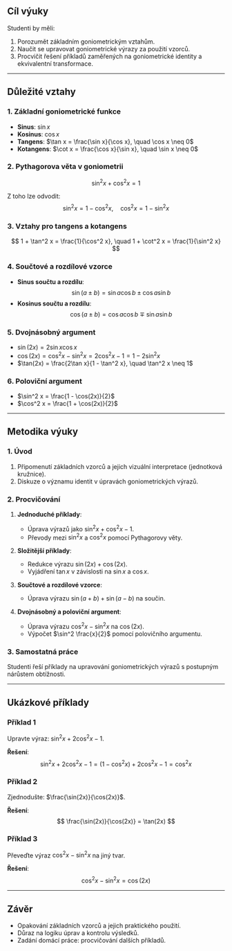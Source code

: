 ## Cíl výuky
Studenti by měli:
1. Porozumět základním goniometrickým vztahům.
2. Naučit se upravovat goniometrické výrazy za použití vzorců.
3. Procvičit řešení příkladů zaměřených na goniometrické identity a ekvivalentní transformace.

---

## Důležité vztahy

### 1. Základní goniometrické funkce
- **Sinus**: $\sin x$
- **Kosinus**: $\cos x$
- **Tangens**: $\tan x = \frac{\sin x}{\cos x}, \quad \cos x \neq 0$
- **Kotangens**: $\cot x = \frac{\cos x}{\sin x}, \quad \sin x \neq 0$

### 2. Pythagorova věta v goniometrii
$$
\sin^2 x + \cos^2 x = 1
$$

Z toho lze odvodit:
$$
\sin^2 x = 1 - \cos^2 x, \quad \cos^2 x = 1 - \sin^2 x
$$

### 3. Vztahy pro tangens a kotangens
$$
1 + \tan^2 x = \frac{1}{\cos^2 x}, \quad 1 + \cot^2 x = \frac{1}{\sin^2 x}
$$

### 4. Součtové a rozdílové vzorce
- **Sinus součtu a rozdílu**:
$$
\sin(a \pm b) = \sin a \cos b \pm \cos a \sin b
$$
- **Kosinus součtu a rozdílu**:
$$
\cos(a \pm b) = \cos a \cos b \mp \sin a \sin b
$$

### 5. Dvojnásobný argument
- $\sin(2x) = 2 \sin x \cos x$
- $\cos(2x) = \cos^2 x - \sin^2 x = 2\cos^2 x - 1 = 1 - 2\sin^2 x$
- $\tan(2x) = \frac{2\tan x}{1 - \tan^2 x}, \quad \tan^2 x \neq 1$

### 6. Poloviční argument
- $\sin^2 x = \frac{1 - \cos(2x)}{2}$
- $\cos^2 x = \frac{1 + \cos(2x)}{2}$

---

## Metodika výuky

### 1. Úvod
1. Připomenutí základních vzorců a jejich vizuální interpretace (jednotková kružnice).
2. Diskuze o významu identit v úpravách goniometrických výrazů.

### 2. Procvičování
1. **Jednoduché příklady**:
   - Úprava výrazů jako $\sin^2 x + \cos^2 x - 1$.
   - Převody mezi $\sin^2 x$ a $\cos^2 x$ pomocí Pythagorovy věty.

2. **Složitější příklady**:
   - Redukce výrazu $\sin(2x) + \cos(2x)$.
   - Vyjádření $\tan x$ v závislosti na $\sin x$ a $\cos x$.

3. **Součtové a rozdílové vzorce**:
   - Úprava výrazu $\sin(a+b) + \sin(a-b)$ na součin.

4. **Dvojnásobný a poloviční argument**:
   - Úprava výrazu $\cos^2 x - \sin^2 x$ na $\cos(2x)$.
   - Výpočet $\sin^2 \frac{x}{2}$ pomocí polovičního argumentu.

### 3. Samostatná práce
Studenti řeší příklady na upravování goniometrických výrazů s postupným nárůstem obtížnosti.

---

## Ukázkové příklady

### Příklad 1
Upravte výraz: $\sin^2 x + 2\cos^2 x - 1$.

**Řešení**:
$$
\sin^2 x + 2\cos^2 x - 1 = (1 - \cos^2 x) + 2\cos^2 x - 1 = \cos^2 x
$$

### Příklad 2
Zjednodušte: $\frac{\sin(2x)}{\cos(2x)}$.

**Řešení**:
$$
\frac{\sin(2x)}{\cos(2x)} = \tan(2x)
$$

### Příklad 3
Převeďte výraz $\cos^2 x - \sin^2 x$ na jiný tvar.

**Řešení**:
$$
\cos^2 x - \sin^2 x = \cos(2x)
$$

---

## Závěr
- Opakování základních vzorců a jejich praktického použití.
- Důraz na logiku úprav a kontrolu výsledků.
- Zadání domácí práce: procvičování dalších příkladů.
